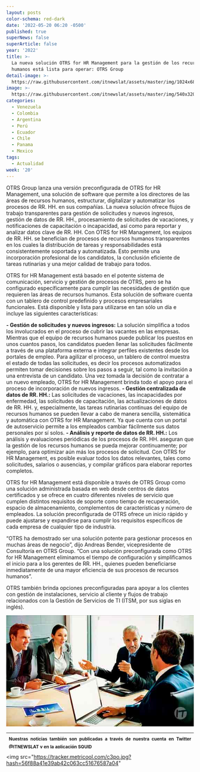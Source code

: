 ```yaml
---
layout: posts
color-schema: red-dark
date: '2022-05-20 06:20 -0500'
published: true
superNews: false
superArticle: false
year: '2022'
title: >-
  La nueva solución OTRS for HR Management para la gestión de los recursos
  humanos está lista para operar: OTRS Group
detail-image: >-
  https://raw.githubusercontent.com/itnewslat/assets/master/img/1024x680/Recursos-Humanos-g.jpg
image: >-
  https://raw.githubusercontent.com/itnewslat/assets/master/img/540x320/Recursos-Humanos-p.jpg
categories:
  - Venezuela
  - Colombia
  - Argentina
  - Perú
  - Ecuador
  - Chile
  - Panama
  - Mexico
tags:
  - Actualidad
week: '20'
---
```

OTRS Group lanza una versión preconfigurada de OTRS for HR Management, una solución de software que permite a los directores de las áreas de recursos humanos, estructurar, digitalizar y automatizar los procesos de RR. HH. en sus compañías. La nueva solución ofrece flujos de trabajo transparentes para gestión de solicitudes y nuevos ingresos, gestión de datos de RR. HH., procesamiento de solicitudes de vacaciones, y notificaciones de capacitación o incapacidad, así como para reportar y analizar datos clave de RR. HH. Con OTRS for HR Management, los equipos de RR. HH. se benefician de procesos de recursos humanos transparentes en los cuales la distribución de tareas y responsabilidades está consistentemente soportada y automatizada. Esto permite una incorporación profesional de los candidatos, la conclusión eficiente de tareas rutinarias y una mejor calidad de trabajo para todos.   

OTRS for HR Management está basado en el potente sistema de comunicación, servicio y gestión de procesos de OTRS, pero se ha configurado específicamente para cumplir las necesidades de gestión que requieren las áreas de recursos humanos. Esta solución de software cuenta con un tablero de control predefinido y procesos empresariales funcionales. Está disponible y lista para utilizarse en tan sólo un día e incluye las siguientes características:

**- Gestión de solicitudes y nuevos ingresos:** La solución simplifica a todos los involucrados en el proceso de cubrir las vacantes en las empresas. Mientras que el equipo de recursos humanos puede publicar los puestos en unos cuantos pasos, los candidatos pueden llenar las solicitudes fácilmente a través de una plataforma externa e integrar perfiles existentes desde los portales de empleo. Para agilizar el proceso, un tablero de control muestra el estado de todas las solicitudes, es decir los procesos automatizados permiten tomar decisiones sobre los pasos a seguir, tal como la invitación a una entrevista de un candidato. Una vez tomada la decisión de contratar a un nuevo empleado, OTRS for HR Management brinda todo el apoyo para el proceso de incorporación de nuevos ingresos.
**- Gestión centralizada de datos de RR. HH.:** Las solicitudes de vacaciones, las incapacidades por enfermedad, las solicitudes de capacitación, las actualizaciones de datos de RR. HH. y, especialmente, las tareas rutinarias continuas del equipo de recursos humanos se pueden llevar a cabo de manera sencilla, sistemática y automática con OTRS for HR Management. Ya que cuenta con un portal de autoservicio permite a los empleados cambiar fácilmente sus datos personales por sí solos.
**- Análisis y reporte de datos de RR. HH.:** Los análisis y evaluaciones periódicas de los procesos de RR. HH. aseguran que la gestión de los recursos humanos se pueda mejorar continuamente; por ejemplo, para optimizar aún más los procesos de solicitud. Con OTRS for HR Management, es posible evaluar todos los datos relevantes, tales como solicitudes, salarios o ausencias, y compilar gráficos para elaborar reportes completos.
  

OTRS for HR Management está disponible a través de OTRS Group como una solución administrada basada en web desde centros de datos certificados y se ofrece en cuatro diferentes niveles de servicio que cumplen distintos requisitos de soporte como tiempo de recuperación, espacio de almacenamiento, complementos de características y número de empleados. La solución preconfigurada de OTRS ofrece un inicio rápido y puede ajustarse y expandirse para cumplir los requisitos específicos de cada empresa de cualquier tipo de industria. 

“OTRS ha demostrado ser una solución potente para gestionar procesos en muchas áreas de negocio”, dijo Andreas Bender, vicepresidente de Consultoría en OTRS Group. “Con una solución preconfigurada como OTRS for HR Management eliminamos el tiempo de configuración y simplificamos el inicio para a los gerentes de RR. HH., quienes pueden beneficiarse inmediatamente de una mayor eficiencia de sus procesos de recursos humanos”. 

OTRS también brinda opciones preconfiguradas para apoyar a los clientes con gestión de instalaciones, servicio al cliente y flujos de trabajo relacionados con la Gestión de Servicios de TI (ITSM, por sus siglas en inglés).

![](https://raw.githubusercontent.com/itnewslat/assets/master/img/540x320/Recursos-Humanos-p.jpg)

<table style="height: 42px;" width="569">
<tbody>
<tr>
<td style="text-align: justify;"><sub><strong>Nuestras noticias también son publicadas a través de nuestra cuenta en Twitter <a href="https://twitter.com/itnewslat?lang=es">@ITNEWSLAT</a> y en la aplicación <a href="https://squidapp.co/en/">SQUID</a></strong></sub></td>
</tr>
</tbody>
</table>

<img src="https://tracker.metricool.com/c3po.jpg?hash=56f88a41e39ab42c063cc51676587a04"